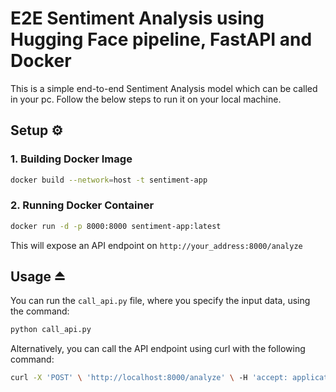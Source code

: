 # E2E Sentiment Analysis using Hugging Face pipeline, FastAPI and Docker

This is a simple end-to-end Sentiment Analysis model which can be called in your pc. Follow the below steps to run it on your local machine.

## Setup ⚙️

### 1. Building Docker Image

```bash
docker build --network=host -t sentiment-app 
```
### 2. Running Docker Container

```bash
docker run -d -p 8000:8000 sentiment-app:latest
```

This will expose an API endpoint on `http://your_address:8000/analyze`

## Usage ⏏️

You can run the `call_api.py` file, where you specify the input data, using the command:
```bash
python call_api.py
```

Alternatively, you can call the API endpoint using curl with the following command:

```bash
curl -X 'POST' \ 'http://localhost:8000/analyze' \ -H 'accept: application/json' \ -H 'Content-Type: application/json' \ -d '{ "input_string": "This tutorial is very useful" }'
```
